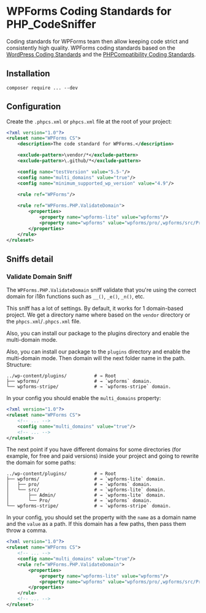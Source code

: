 # WPForms Coding Standards for PHP_CodeSniffer

Coding standards for WPForms team then allow keeping code strict and consistently high quality. WPForms coding standards based on the [WordPress Coding Standards](https://github.com/WordPress/WordPress-Coding-Standards) and the [PHPCompatibility Coding Standards](https://github.com/PHPCompatibility/PHPCompatibility).

## Installation

```
composer require ... --dev
```

## Configuration

Create the `.phpcs.xml` or `phpcs.xml` file at the root of your project:

```xml
<?xml version="1.0"?>
<ruleset name="WPForms CS">
	<description>The code standard for WPForms.</description>

	<exclude-pattern>\vendor/*</exclude-pattern>
	<exclude-pattern>\.github/*</exclude-pattern>

	<config name="testVersion" value="5.5-"/>
	<config name="multi_domains" value="true"/>
	<config name="minimum_supported_wp_version" value="4.9"/>
    
	<rule ref="WPForms"/>

	<rule ref="WPForms.PHP.ValidateDomain">
		<properties>
			<property name="wpforms-lite" value="wpforms"/>
			<property name="wpforms" value="wpforms/pro/,wpforms/src/Pro/"/>
		</properties>
	</rule>
</ruleset>
```

## Sniffs detail

### Validate Domain Sniff

The `WPForms.PHP.ValidateDomain` sniff validate that you're using the correct domain for i18n functions such as `__()`, `_e()`, `_n()`, etc.

This sniff has a lot of settings. By default, it works for 1 domain-based project. We get a directory name where based on the `vendor` directory or the `phpcs.xml`/`.phpcs.xml` file.

Also, you can install our package to the plugins directory and enable the multi-domain mode.

Also, you can install our package to the `plugins` directory and enable the multi-domain mode. Then domain will the next folder name in the path. Structure:

```
../wp-content/plugins/          # → Root
├── wpforms/                    # → `wpforms` domain.
└── wpforms-stripe/             # → `wpforms-stripe` domain.
```

In your config you should enable the `multi_domains` property:

```xml
<?xml version="1.0"?>
<ruleset name="WPForms CS">
	<!-- ... -->
	<config name="multi_domains" value="true"/>
	<!-- ... -->
</ruleset>
```

The next point if you have different domains for some directories (for example, for free and paid versions) inside your project and going to rewrite the domain for some paths:

```
../wp-content/plugins/          # → Root
├── wpforms/                    # → `wpforms-lite` domain.
│   ├── pro/                    # → `wpforms` domain.
│   └── src/                    # → `wpforms-lite` domain.
│       ├── Admin/              # → `wpforms-lite` domain.
│       └── Pro/                # → `wpforms` domain.
└── wpforms-stripe/             # → `wpforms-stripe` domain.
```

In your config, you should set the property with the `name` as a domain name and the `value` as a path. If this domain has a few paths, then pass them throw a comma.

```xml
<?xml version="1.0"?>
<ruleset name="WPForms CS">
	<!-- ... -->
	<config name="multi_domains" value="true"/>
	<rule ref="WPForms.PHP.ValidateDomain">
		<properties>
			<property name="wpforms-lite" value="wpforms"/>
			<property name="wpforms" value="wpforms/pro/,wpforms/src/Pro/"/>
		</properties>
	</rule>
	<!-- ... -->
</ruleset>
```

